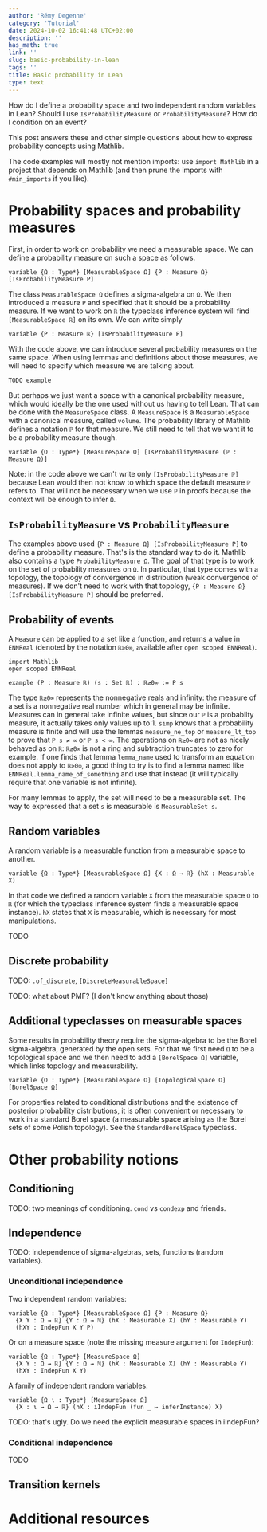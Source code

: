 ```yaml
---
author: 'Rémy Degenne'
category: 'Tutorial'
date: 2024-10-02 16:41:48 UTC+02:00
description: ''
has_math: true
link: ''
slug: basic-probability-in-lean
tags: ''
title: Basic probability in Lean
type: text
---
```


How do I define a probability space and two independent random variables in Lean? Should I use `IsProbabilityMeasure` or `ProbabilityMeasure`?
How do I condition on an event?

This post answers these and other simple questions about how to express probability concepts using Mathlib.

<!-- TEASER_END -->

The code examples will mostly not mention imports: use `import Mathlib` in a project that depends on Mathlib (and then prune the imports with `#min_imports` if you like).

# Probability spaces and probability measures

First, in order to work on probability we need a measurable space.
We can define a probability measure on such a space as follows.
```lean
variable {Ω : Type*} [MeasurableSpace Ω] {P : Measure Ω} [IsProbabilityMeasure P]
```
The class `MeasurableSpace Ω` defines a sigma-algebra on `Ω`. We then introduced a measure `P` and specified that it should be a probability measure.
If we want to work on `ℝ` the typeclass inference system will find `[MeasurableSpace ℝ]` on its own. We can write simply
```lean
variable {P : Measure ℝ} [IsProbabilityMeasure P]
```

With the code above, we can introduce several probability measures on the same space. When using lemmas and definitions about those measures, we will need to specify which measure we are talking about.
```lean
TODO example
```
But perhaps we just want a space with a canonical probability measure, which would ideally be the one used without us having to tell Lean.
That can be done with the `MeasureSpace` class. A `MeasureSpace` is a `MeasurableSpace` with a canonical measure, called `volume`.
The probability library of Mathlib defines a notation `ℙ` for that measure. We still need to tell that we want it to be a probability measure though.
```lean
variable {Ω : Type*} [MeasureSpace Ω] [IsProbabilityMeasure (ℙ : Measure Ω)]
```
Note: in the code above we can't write only `[IsProbabilityMeasure ℙ]` because Lean would then not know to which space the default measure `ℙ` refers to.
That will not be necessary when we use `ℙ` in proofs because the context will be enough to infer `Ω`.

## `IsProbabilityMeasure` vs `ProbabilityMeasure`

The examples above used `{P : Measure Ω} [IsProbabilityMeasure P]` to define a probability measure. That's is the standard way to do it.
Mathlib also contains a type `ProbabilityMeasure Ω`. The goal of that type is to work on the set of probability measures on `Ω`.
In particular, that type comes with a topology, the topology of convergence in distribution (weak convergence of measures).
If we don't need to work with that topology, `{P : Measure Ω} [IsProbabilityMeasure P]` should be preferred.

## Probability of events

A `Measure` can be applied to a set like a function, and returns a value in `ENNReal` (denoted by the notation `ℝ≥0∞`, available after `open scoped ENNReal`).
```lean
import Mathlib
open scoped ENNReal

example (P : Measure ℝ) (s : Set ℝ) : ℝ≥0∞ := P s
```
The type `ℝ≥0∞` represents the nonnegative reals and infinity: the measure of a set is a nonnegative real number which in general may be infinite.
Measures can in general take infinite values, but since our `ℙ` is a probabilty measure, it actually takes only values up to 1.
`simp` knows that a probability measure is finite and will use the lemmas `measure_ne_top` or `measure_lt_top` to prove that `ℙ s ≠ ∞` or `ℙ s < ∞`.
The operations on `ℝ≥0∞` are not as nicely behaved as on `ℝ`: `ℝ≥0∞` is not a ring and subtraction truncates to zero for example. If one finds that lemma `lemma_name` used to transform an equation does not apply to `ℝ≥0∞`, a good thing to try is to find a lemma named like `ENNReal.lemma_name_of_something` and use that instead (it will typically require that one variable is not infinite).

For many lemmas to apply, the set will need to be a measurable set. The way to expressed that a set `s` is measurable is `MeasurableSet s`.

## Random variables

A random variable is a measurable function from a measurable space to another.
```lean
variable {Ω : Type*} [MeasurableSpace Ω] {X : Ω → ℝ} (hX : Measurable X)
```
In that code we defined a random variable `X` from the measurable space `Ω` to `ℝ` (for which the typeclass inference system finds a measurable space instance). `hX` states that `X` is measurable, which is necessary for most manipulations.

TODO

## Discrete probability

TODO: `.of_discrete`, `[DiscreteMeasurableSpace]`

TODO: what about PMF? (I don't know anything about those)

## Additional typeclasses on measurable spaces

Some results in probability theory require the sigma-algebra to be the Borel sigma-algebra, generated by the open sets.
For that we first need `Ω` to be a topological space and we then need to add a `[BorelSpace Ω]` variable, which links topology and measurability.
```lean
variable {Ω : Type*} [MeasurableSpace Ω] [TopologicalSpace Ω] [BorelSpace Ω]
```

For properties related to conditional distributions and the existence of posterior probability distributions, it is often convenient or necessary to work in a standard Borel space (a measurable space arising as the Borel sets of some Polish topology). See the `StandardBorelSpace` typeclass.

# Other probability notions

## Conditioning

TODO: two meanings of conditioning. `cond` vs `condexp` and friends.

## Independence

TODO: independence of sigma-algebras, sets, functions (random variables).

### Unconditional independence

Two independent random variables:
```lean
variable {Ω : Type*} [MeasurableSpace Ω] {P : Measure Ω}
  {X Y : Ω → ℝ} {Y : Ω → ℕ} (hX : Measurable X) (hY : Measurable Y)
  (hXY : IndepFun X Y P)
```
Or on a measure space (note the missing measure argument for `IndepFun`):
```lean
variable {Ω : Type*} [MeasureSpace Ω]
  {X Y : Ω → ℝ} {Y : Ω → ℕ} (hX : Measurable X) (hY : Measurable Y)
  (hXY : IndepFun X Y)
```

A family of independent random variables:
```lean
variable {Ω ι : Type*} [MeasureSpace Ω]
  {X : ι → Ω → ℝ} (hX : iIndepFun (fun _ ↦ inferInstance) X)
```
TODO: that's ugly. Do we need the explicit measurable spaces in iIndepFun?

### Conditional independence

TODO

## Transition kernels

# Additional resources


